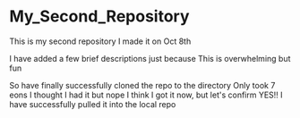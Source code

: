 # My_Second_Repository

This is my second repository
I made it on Oct 8th

I have added a few brief descriptions just because
This is overwhelming but fun 

So have finally successfully cloned the repo to the directory 
Only took 7 eons
I thought I had it but nope
I think I got it now, but let's confirm
YES!! I have successfully pulled it into the local repo

